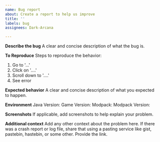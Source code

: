 ```yaml
---
name: Bug report
about: Create a report to help us improve
title: ''
labels: bug
assignees: Dark-Arcana

---
```


**Describe the bug**
A clear and concise description of what the bug is.

**To Reproduce**
Steps to reproduce the behavior:
1. Go to '...'
2. Click on '....'
3. Scroll down to '....'
4. See error

**Expected behavior**
A clear and concise description of what you expected to happen.

**Environment**
Java Version:
Game Version:
Modpack:
Modpack Version:

**Screenshots**
If applicable, add screenshots to help explain your problem.

**Additional context**
Add any other context about the problem here. If there was a crash report or log file, share that using a pasting service like gist, pastebin, hastebin, or some other. Provide the link.
